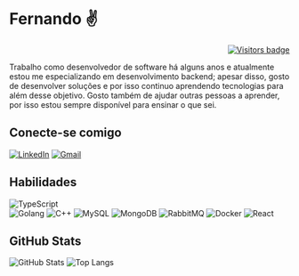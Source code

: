 # Fernando :v:
<p align="right">
  <a href="https://badges.pufler.dev">
      <img src="https://badges.pufler.dev/visits/Fernando-hub527/Fernando-hub527" alt="Visitors badge" />
   </a>
</p>

Trabalho como desenvolvedor de software há alguns anos e atualmente estou me especializando em desenvolvimento backend; apesar disso, gosto de desenvolver soluções e por isso continuo aprendendo tecnologias para além desse objetivo. Gosto também de ajudar outras pessoas a aprender, por isso estou sempre disponível para ensinar o que sei.

## Conecte-se comigo
[![LinkedIn](https://img.shields.io/badge/LinkedIn-000?style=for-the-badge&logo=linkedin&logoColor=0E76A8)](https://www.linkedin.com/in/fernando-coelho-saraiva-750a391b7)
[![Gmail](https://img.shields.io/badge/Gmail-D14836?style=for-the-badge&logo=gmail&logoColor=white)](mailto:fernandocoelhosaraivanando@gmail.com)


## Habilidades
![TypeScript](https://img.shields.io/badge/TypeScript-000?style=for-the-badge&logo=typescript)  
![Golang](https://img.shields.io/badge/Golang-06062C?style=for-the-badge&logo=go)
![C++](https://img.shields.io/badge/C%2B%2B-000?style=for-the-badge&logo=c%2B%2B&logoColor=00599C)
![MySQL](https://img.shields.io/badge/-MySQL-black?style=for-the-badge&logo=mysql)
![MongoDB](https://img.shields.io/badge/-Git-black?style=for-the-badge&logo=mongodb)
![RabbitMQ](https://img.shields.io/badge/-Git-black?style=for-the-badge&logo=rabbitmq)
![Docker](https://img.shields.io/badge/-Git-black?style=for-the-badge&logo=docker)
![React](https://img.shields.io/badge/-Git-black?style=for-the-badge&logo=react)



## GitHub Stats
![GitHub Stats](https://github-readme-stats.vercel.app/api?username=Fernando-hub527&theme=transparent&bg_color=000&border_color=fff&show_icons=true&icon_color=30A3DC&title_color=E94D5F&text_color=fff&hide_title=true&hide=stars&include_all_commits=true)
![Top Langs](https://github-readme-stats-git-masterrstaa-rickstaa.vercel.app/api/top-langs/?username=Fernando-hub527&layout=compact&bg_color=000&border_color=30A3DC&title_color=E94D5F&text_color=FFF)
